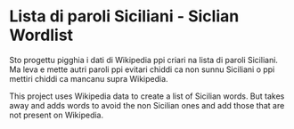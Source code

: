 Lista di paroli Siciliani - Siclian Wordlist
============================================

Sto progettu pigghia i dati di Wikipedia ppi criari na lista di paroli Siciliani. Ma leva e mette autri paroli ppi evitari chiddi ca non sunnu Siciliani o ppi mettiri chiddi ca mancanu supra Wikipedia.

This project uses Wikipedia data to create a list of Sicilian words. But takes away and adds words to avoid the non Sicilian ones and add those that are not present on Wikipedia.
